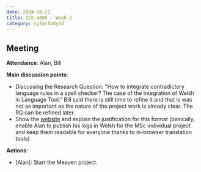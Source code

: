```yaml
---
date: 2024-10-21
title: ICE-4005 - Week 2
category: cyfarfodydd
---
```

## Meeting

**Attendance**: Alan, Bill

**Main discussion points**:
  - Discussing the Research Question: "How to integrate contradictory language rules in a spell checker? The case of the integration of Welsh in Language Tool." Bill said there is still time to refine it and that is was not as important as the nature of the project work is already clear. The RQ can be refined later.
  - Show the [website](https://oktogazh.github.io/) and explain the justification for this format (basically, enable Alan to publish his logs in Welsh for the MSc individual project and keep them readable for everyone thanks to in-browser translation tools)

**Actions**:
  - [Alan]: Start the Meaven project.

